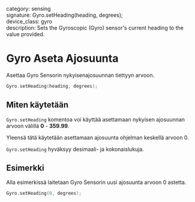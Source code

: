 category: sensing  
signature: Gyro.setHeading(heading, degrees);  
device_class: gyro  
description: Sets the Gyroscopic (Gyro) sensor's current heading to the value provided. 

# Gyro Aseta Ajosuunta

Asettaa Gyro Sensorin nykyisenajosuunnan tiettyyn arvoon. 

```cpp
Gyro.setHeading(heading, degrees);
```

## Miten käytetään

`Gyro.setHeading` komentoa voi käyttää asettamaan nykyisen ajosuunnan arvoon välillä **0** - **359.99**. 

Yleensä tätä käytetään asettamaan ajosuunta ohjelman keskellä arvoon 0.

`Gyro.setHeading` hyväksyy desimaali- ja kokonaislukuja.

## Esimerkki

Alla esimerkissä laitetaan Gyro Sensorin uusi ajosuunta arvoon 0 astetta.

```cpp
Gyro.setHeading(0, degrees);
```

<advanced>
</advanced>